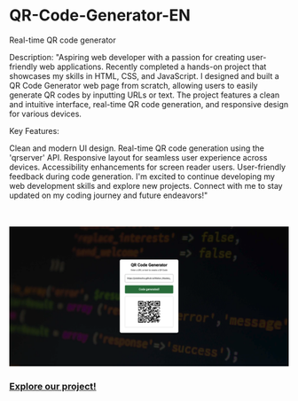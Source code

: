 # QR-Code-Generator-EN
 Real-time QR code generator

 Description:
"Aspiring web developer with a passion for creating user-friendly web applications. Recently completed a hands-on project that showcases my skills in HTML, CSS, and JavaScript. I designed and built a QR Code Generator web page from scratch, allowing users to easily generate QR codes by inputting URLs or text. The project features a clean and intuitive interface, real-time QR code generation, and responsive design for various devices.

Key Features:

Clean and modern UI design.
Real-time QR code generation using the 'qrserver' API.
Responsive layout for seamless user experience across devices.
Accessibility enhancements for screen reader users.
User-friendly feedback during code generation.
I'm excited to continue developing my web development skills and explore new projects. Connect with me to stay updated on my coding journey and future endeavors!"

<br>
<br>
<img src="./img/1.png">

<br>
<h3><a href="https://jcizidrosilva.github.io/QR-Code-Generator-EN/" target="_blank">Explore our project!</a></h3>
